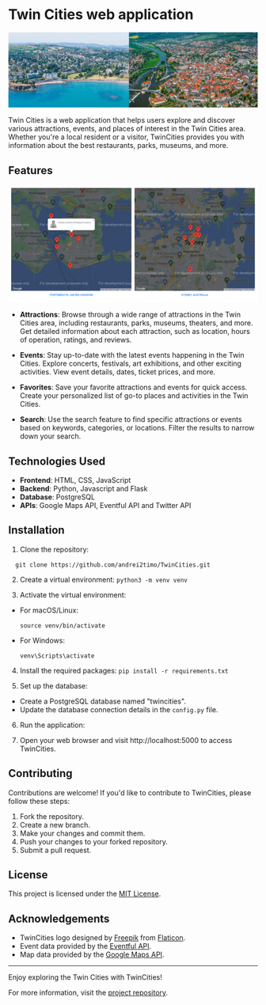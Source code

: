 # Twin Cities web application

![TwinCities Logo](https://raw.githubusercontent.com/andrei2timo/TwinCities/main/DSA-TwinCities/images/banner.png)

Twin Cities is a web application that helps users explore and discover various attractions, events, and places of interest in the Twin Cities area. Whether you're a local resident or a visitor, TwinCities provides you with information about the best restaurants, parks, museums, and more.

## Features


![TwinCities Attractions](DSA-TwinCities/images/twin-cities-important-pins.PNG)

- **Attractions**: Browse through a wide range of attractions in the Twin Cities area, including restaurants, parks, museums, theaters, and more. Get detailed information about each attraction, such as location, hours of operation, ratings, and reviews.

- **Events**: Stay up-to-date with the latest events happening in the Twin Cities. Explore concerts, festivals, art exhibitions, and other exciting activities. View event details, dates, ticket prices, and more.

- **Favorites**: Save your favorite attractions and events for quick access. Create your personalized list of go-to places and activities in the Twin Cities.

- **Search**: Use the search feature to find specific attractions or events based on keywords, categories, or locations. Filter the results to narrow down your search.

## Technologies Used

- **Frontend**: HTML, CSS, JavaScript
- **Backend**: Python, Javascript and Flask
- **Database**: PostgreSQL
- **APIs**: Google Maps API, Eventful API and Twitter API

## Installation

1. Clone the repository:
  ```
    git clone https://github.com/andrei2timo/TwinCities.git
  ```

2. Create a virtual environment:
  ``` python3 -m venv venv ```

3. Activate the virtual environment:
- For macOS/Linux:
  ```
  source venv/bin/activate
  ```
- For Windows:
  ```
  venv\Scripts\activate
  ```

4. Install the required packages:
  ``` pip install -r requirements.txt ```


5. Set up the database:
- Create a PostgreSQL database named "twincities".
- Update the database connection details in the `config.py` file.

6. Run the application:

7. Open your web browser and visit http://localhost:5000 to access TwinCities.

## Contributing

Contributions are welcome! If you'd like to contribute to TwinCities, please follow these steps:

1. Fork the repository.
2. Create a new branch.
3. Make your changes and commit them.
4. Push your changes to your forked repository.
5. Submit a pull request.

## License

This project is licensed under the [MIT License](LICENSE).

## Acknowledgements

- TwinCities logo designed by [Freepik](https://www.freepik.com) from [Flaticon](https://www.flaticon.com).
- Event data provided by the [Eventful API](https://www.eventful.com).
- Map data provided by the [Google Maps API](https://cloud.google.com/maps-platform).

---

Enjoy exploring the Twin Cities with TwinCities!

For more information, visit the [project repository](https://github.com/andrei2timo/TwinCities).
